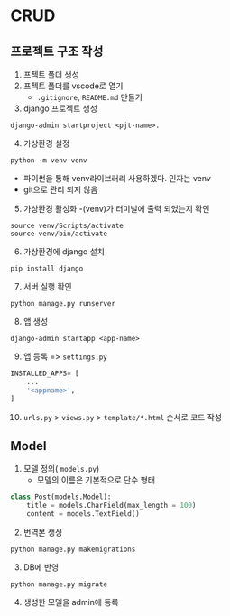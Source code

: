 # CRUD

## 프로젝트 구조 작성

1. 프젝트 폴더 생성
2. 프젝트 폴더를 vscode로 열기
    - `.gitignore`, `README.md` 만들기
3. django 프로젝트 생성
```
django-admin startproject <pjt-name>. 
```
4. 가상환경 설정
```
python -m venv venv
```
  - 파이썬을 통해 venv라이브러리 사용하겠다. 인자는 venv
  - git으로 관리 되지 않음

5. 가상환경 활성화 
    -(venv)가 터미널에 출력 되었는지 확인
```
source venv/Scripts/activate
source venv/bin/activate

```
6. 가상환경에 django 설치
```
pip install django
```

7. 서버 실행 확인
```
python manage.py runserver
```

8. 앱 생성
```
django-admin startapp <app-name>
```

9. 앱 등록 =>  `settings.py`
```python
INSTALLED_APPS= [
    ...
    '<appname>',
]
```

10. `urls.py` > `views.py` > `template/*.html` 순서로 코드 작성



## Model
1. 모델 정의(  `models.py`)
    - 모델의 이름은 기본적으로 단수 형태

```python
class Post(models.Model):
    title = models.CharField(max_length = 100)
    content = models.TextField()

```

2. 번역본 생성
```
python manage.py makemigrations
```

3. DB에 반영
```
python manage.py migrate
```

4. 생성한 모델을 admin에 등록